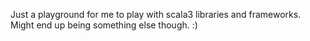 Just a playground for me to play with scala3 libraries and frameworks. Might end up being something else though. :) 
